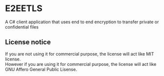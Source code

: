 # E2EETLS
A C# client application that uses end to end encryption to transfer private or confidential files

## License notice
If you are not using it for commercial purpose, the license will act like MIT license.\
However if you are using it for commercial purpose, the license will act like GNU Affero General Public Lisense.
